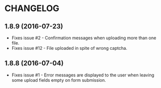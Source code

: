 # CHANGELOG

## 1.8.9 (2016-07-23)

- Fixes issue #2 - Confirmation messages when uploading more than one file.
- Fixes issue #12 - File uploaded in spite of wrong captcha.
  
## 1.8.8 (2016-07-04)

- Fixes issue #1 - Error messages are displayed to the user when leaving
  some upload fields empty on form submission.
